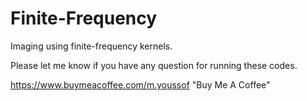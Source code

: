 # Finite-Frequency
Imaging using finite-frequency kernels.

Please let me know if you have any question for running these codes. 

https://www.buymeacoffee.com/m.youssof
"Buy Me A Coffee"
